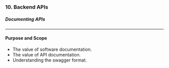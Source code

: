 ### 10. Backend APIs
##### Documenting APIs
---

#### Purpose and Scope
						
* The value of software documentation.
* The value of API documentation.
* Understanding the swagger format.

